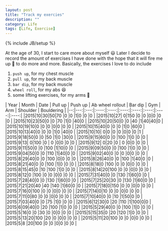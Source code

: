 ```yaml
---
layout: post
title: "Track my exercies"
description: ""
category: Life
tags: [Life, Exercise]
---
```

{% include JB/setup %}

<script type="text/javascript" src="http://cdn.mathjax.org/mathjax/latest/MathJax.js?config=TeX-AMS-MML_HTMLorMML"></script>
<script src="http://d3js.org/d3.v3.min.js" charset="utf-8"></script>

At the age of 30, I start to care more about myself :smiley: Later I decide to record the amount of exercises I have done with the hope that it will fire me up :gun: to do more and more. Basically, the exercises I love to do include

1. `push up`, for my chest muscle
1. `pull up`, for my back muscle
1. `bar dip`, for my back muscle
1. `wheel roll`, for my abs :laughing:
1. some lifting exercises, for my arms :muscle:

| Year | Month | Date | Pull up | Push up | Ab wheel rollout | Bar dip | Gym | Arm | Shoulder | Bouldering |
|--:|---:|:---:|:----:|:----:|:----:|:----:|:----:|:----:|:----:|
|2015|10|30|50|70  |0  |0  |1|0 |0 |0 |
|2015|10|27| 0|150 |0  |0  |0|0 |0 |0 |
|2015|10|23|50|0   |0  |70 |1|0 |40|0 |
|2015|10|20|50|0   |0  |40 |1|40|40|0 |
|2015|10|19|10|0   |0  |0  |0|0 |0 |0 |
|2015|10|15|40|0   |0  |0  |1|0 |60|0 |
|2015|10|13|40|0   |0  |0  |1|0 |40|0 |
|2015|10|10| 0|0   |0  |0  |0|0 |0 |1 |
|2015|9|18|50|0   |0  |50  |1|0 |30|0 |
|2015|9|15|60|0   |0  |100 |1|0 |0 |0 |
|2015|9|13| 0|100 |0  |  0 |0|0 |0 |0 |
|2015|9|12| 0|20  |0  |  0 |0|0 |0 |0 |
|2015|9|11|50|0   |0  |100 |1|10|0 |0 |
|2015|9|09|50|0   |0  |100 |1|0 |0 |0 |
|2015|9|04|50|0   |0  |110 |1|40|0 |0 |
|2015|9|02|40|0   |0  |0   |0|0 |0 |0 |
|2015|8|29|40|0   |0  |100 |0|0 |0 |0 |
|2015|8|26|40|0   |0  |100 |1|40|0 |0 |
|2015|8|21|40|0   |0  |100 |1|0 |0 |0 |
|2015|8|18|0 |100 |0  |0   |0|0 |0 |0 |
|2015|8|15|45|0   |10 |100 |1|0 |0 |0 |
|2015|8|14|20|100 |0  |0   |0|0 |0 |0 |
|2015|8|12|0 |100 |0  |0   |0|0 |0 |0 |
|2015|7|31|40|0   |0  |130 |1|60|0 |0 |
|2015|7|28|40|0   |0  |130 |1|60|0 |0 |
|2015|7|25|20|30  |0  |130 |1|60|0 |0 |
|2015|7|21|20|40  |40 |140 |1|60|0 |0 |
|2015|7|18|0|150  |0  |0   |0|0 |0 |0 |
|2015|7|16|0|100  |0  |0   |0|0 |0 |0 |
|2015|7|14|0|10   |0  |0   |0|0 |0 |0 |
|2015|7|11|0|80   |0  |0   |0|0 |0 |0 |
|2015|7|10|40|0   |0  |10  |1|50|0 |0 |
|2015|7|03|40|0   |0  |75  |1|0 |0 |0 |
|2015|6|12|30|0   |20 |110 |1|100|0|0 |
|2015|6|09|40|0   |20 |100 |1|0 |0 |0 |
|2015|5|29|40|0   |0  |100 |1|0 |0 |0 |
|2015|5|16|0 |0   |30 |0   |0|0 |0 |0 |
|2015|5|15|35|0   |20 |120 |1|0 |0 |0 |
|2015|5|13|20|100 |20 |0   |0|0 |0 |0 |
|2015|5|11|20|100 |0  |0   |0|0 |0 |0 |
|2015|5|8 |20|100 |0  |0   |0|0 |0 |0 |

<example1>

<script type="text/javascript">
//Width and height
var w = 600;
var h = 300;

//Original data
var dataset = {
    nodes: [
        { name: "Adam" },
        { name: "Bob" },
        { name: "Carrie" },
        { name: "Donovan" },
        { name: "Edward" },
        { name: "Felicity" },
        { name: "George" },
        { name: "Hannah" },
        { name: "Iris" },
        { name: "Jerry" }
    ],
    edges: [
        { source: 0, target: 1 },
        { source: 0, target: 2 },
        { source: 0, target: 3 },
        { source: 0, target: 4 },
        { source: 1, target: 5 },
        { source: 2, target: 5 },
        { source: 2, target: 5 },
        { source: 3, target: 4 },
        { source: 5, target: 8 },
        { source: 5, target: 9 },
        { source: 6, target: 7 },
        { source: 7, target: 8 },
        { source: 8, target: 9 }
    ]
};

//Initialize a default force layout, using the nodes and edges in dataset
var force = d3.layout.force()
                     .nodes(dataset.nodes)
                     .links(dataset.edges)
                     .size([w, h])
                     .linkDistance([50])
                     .charge([-100])
                     .start();

var colors = d3.scale.category10();

//Create SVG element
var svg = d3.select("example1")
            .append("svg")
            .attr("width", w)
            .attr("height", h);

//Create edges as lines
var edges = svg.selectAll("line")
    .data(dataset.edges)
    .enter()
    .append("line")
    .style("stroke", "#ccc")
    .style("stroke-width", 1);

//Create nodes as circles
var nodes = svg.selectAll("circle")
    .data(dataset.nodes)
    .enter()
    .append("circle")
    .attr("r", 10)
    .style("fill", function(d, i) {
        return colors(i);
    })
    .call(force.drag);

//Every time the simulation "ticks", this will be called
force.on("tick", function() {

    edges.attr("x1", function(d) { return d.source.x; })
         .attr("y1", function(d) { return d.source.y; })
         .attr("x2", function(d) { return d.target.x; })
         .attr("y2", function(d) { return d.target.y; });

    nodes.attr("cx", function(d) { return d.x; })
         .attr("cy", function(d) { return d.y; });

});

</script>

